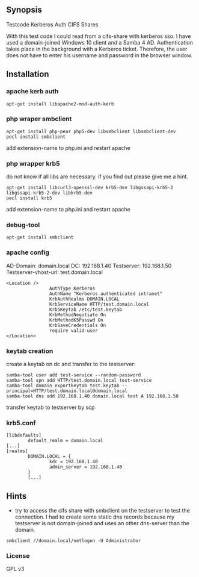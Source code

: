 ## Synopsis

Testcode Kerberos Auth CIFS Shares

With this test code I could read from a cifs-share with kerberos sso. I have used a domain-joined Windows 10 client and a Samba 4 AD. Authentication takes place in the background with a Kerberos ticket. Therefore, the user does not have to enter his username and password in the browser window.

## Installation

### apache kerb auth
```
apt-get install libapache2-mod-auth-kerb
```

### php wraper smbclient

```
apt-get install php-pear php5-dev libsmbclient libsmbclient-dev 
pecl install smbclient
```
add extension-name to php.ini and restart apache

### php wrapper krb5
do not know if all libs are necessary. if you find out please give me a hint.
```
apt-get install libcurl3-openssl-dev krb5-dev libgssapi-krb5-2 libgssapi-krb5-2-dev libkrb5-dev
pecl install krb5
```
add extension-name to php.ini and restart apache

### debug-tool
```
apt-get install smbclient 
```

### apache config

AD-Domain: domain.local
DC: 192.168.1.40
Testserver: 192.168.1.50
Testserver-vhost-url: test.domain.local

```
<Location />
                AuthType Kerberos
                AuthName "Kerberos authenticated intranet"
                KrbAuthRealms DOMAIN.LOCAL
                KrbServiceName HTTP/test.domain.local
                Krb5Keytab /etc/test.keytab
                KrbMethodNegotiate On
                KrbMethodK5Passwd On
                KrbSaveCredentials On
                require valid-user
</Location>
```

### keytab creation

create a keytab on dc and transfer to the testserver:

```
samba-tool user add test-service --random-password
samba-tool spn add HTTP/test.domain.local test-service
samba-tool domain exportkeytab test.keytab --principal=HTTP/test.domain.local@domain.local
samba-tool dns add 192.168.1.40 domain.local test A 192.168.1.50
```
transfer keytab to testserver by scp

### krb5.conf

```
[libdefaults]
        default_realm = domain.local
[...]
[realms]
        DOMAIN.LOCAL = {
                kdc = 192.168.1.40
                admin_server = 192.168.1.40
        }
        [...]
```

## Hints
* try to access the cifs share with smbclient on the testserver to test the connection. I had to create some static dns records because my testserver is not domain-joined and uses an other dns-server than the domain.

```
smbclient //domain.local/netlogon -U Administrator
```

### License

GPL v3


